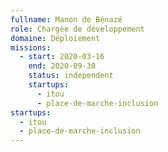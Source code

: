 ```yaml
---
fullname: Manon de Bénazé
role: Chargée de développement
domaine: Déploiement
missions:
  - start: 2020-03-16
    end: 2020-09-30
    status: independent
    startups:
      - itou
      - place-de-marche-inclusion
startups:
  - itou
  - place-de-marche-inclusion
---
```

